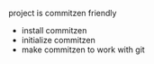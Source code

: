 project is commitzen friendly

- install commitzen
- initialize commitzen
- make commitzen to work with git
